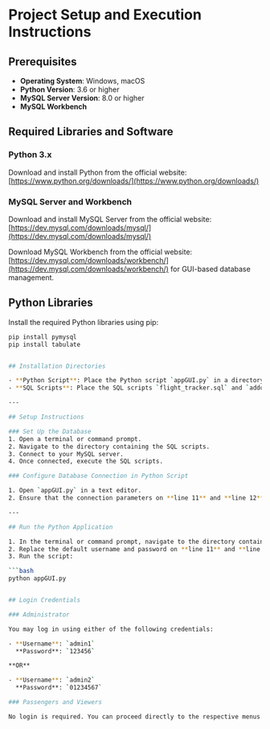 # Project Setup and Execution Instructions

## Prerequisites

- **Operating System**: Windows, macOS
- **Python Version**: 3.6 or higher
- **MySQL Server Version**: 8.0 or higher
- **MySQL Workbench**

## Required Libraries and Software

### Python 3.x

Download and install Python from the official website:  
[https://www.python.org/downloads/](https://www.python.org/downloads/)

### MySQL Server and Workbench

Download and install MySQL Server from the official website:  
[https://dev.mysql.com/downloads/mysql/](https://dev.mysql.com/downloads/mysql/)

Download MySQL Workbench from the official website:  
[https://dev.mysql.com/downloads/workbench/](https://dev.mysql.com/downloads/workbench/) for GUI-based database management.

## Python Libraries

Install the required Python libraries using pip:

````bash
pip install pymysql
pip install tabulate


## Installation Directories

- **Python Script**: Place the Python script `appGUI.py` in a directory of your choice.
- **SQL Scripts**: Place the SQL scripts `flight_tracker.sql` and `addons.sql` in the same directory as the Python script for ease of access.

---

## Setup Instructions

### Set Up the Database
1. Open a terminal or command prompt.
2. Navigate to the directory containing the SQL scripts.
3. Connect to your MySQL server.
4. Once connected, execute the SQL scripts.

### Configure Database Connection in Python Script

1. Open `appGUI.py` in a text editor.
2. Ensure that the connection parameters on **line 11** and **line 12** match your MySQL server settings (e.g., username and password).

---

## Run the Python Application

1. In the terminal or command prompt, navigate to the directory containing `appGUI.py`.
2. Replace the default username and password on **line 11** and **line 12** with your MySQL server credentials.
3. Run the script:

```bash
python appGUI.py


## Login Credentials

### Administrator

You may log in using either of the following credentials:

- **Username**: `admin1`
  **Password**: `123456`

**OR**

- **Username**: `admin2`
  **Password**: `01234567`

### Passengers and Viewers

No login is required. You can proceed directly to the respective menus.
````
